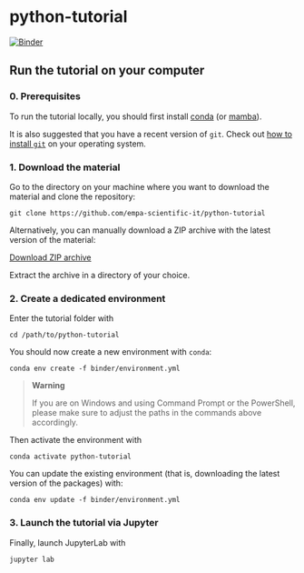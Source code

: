 # python-tutorial

[![Binder](https://mybinder.org/badge_logo.svg)](https://mybinder.org/v2/gh/empa-scientific-it/python-tutorial.git/main?labpath=index.ipynb)


## Run the tutorial on your computer

### 0. Prerequisites

To run the tutorial locally, you should first install [conda](https://docs.conda.io/en/latest/miniconda.html) (or [mamba](https://mamba.readthedocs.io/en/latest/installation.html)).

It is also suggested that you have a recent version of `git`. Check out [how to install `git`](https://git-scm.com/book/en/v2/Getting-Started-Installing-Git) on your operating system.

### 1. Download the material

Go to the directory on your machine where you want to download the material and clone the repository:

```console
git clone https://github.com/empa-scientific-it/python-tutorial
```

Alternatively, you can manually download a ZIP archive with the latest version of the material:

[Download ZIP archive](https://github.com/empa-scientific-it/python-tutorial/archive/refs/heads/main.zip)

Extract the archive in a directory of your choice.

### 2. Create a dedicated environment

Enter the tutorial folder with

```console
cd /path/to/python-tutorial

```

You should now create a new environment with `conda`:

```console
conda env create -f binder/environment.yml
```

> **Warning**
>
> If you are on Windows and using Command Prompt or the PowerShell, please make sure to adjust the paths in the commands above accordingly.

Then activate the environment with
```console
conda activate python-tutorial
```

You can update the existing environment (that is, downloading the latest version of the packages) with:

```console
conda env update -f binder/environment.yml
```

### 3. Launch the tutorial via Jupyter

Finally, launch JupyterLab with
```console
jupyter lab
```
